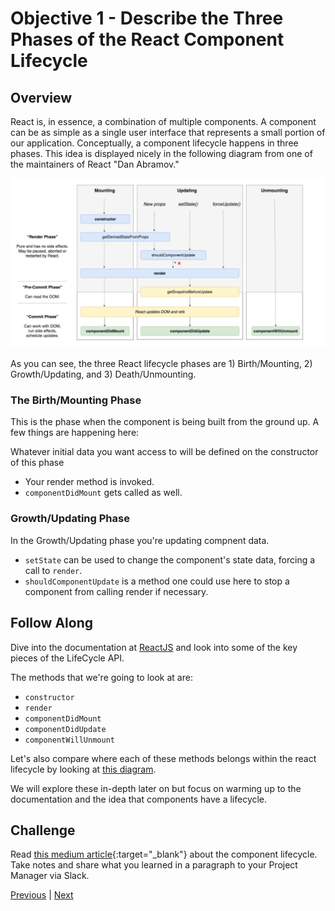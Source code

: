 #   Objective 1 - Describe the Three Phases of the React Component Lifecycle

##  Overview

React is, in essence, a combination of multiple components. A component can be as simple as a single user interface that represents a small portion of our application. Conceptually, a component lifecycle happens in three phases. This idea is displayed nicely in the following diagram from one of the maintainers of React "Dan Abramov."

![React_life_Cycle](./React_life_Cycle.png)

As you can see, the three React lifecycle phases are 1) Birth/Mounting, 2) Growth/Updating, and 3) Death/Unmounting.

### The Birth/Mounting Phase

This is the phase when the component is being built from the ground up. A few things are happening here:

Whatever initial data you want access to will be defined on the constructor of this phase

- Your render method is invoked.
- ```componentDidMount``` gets called as well.

### Growth/Updating Phase

In the Growth/Updating phase you're updating compnent data.

- ```setState``` can be used to change the component's state data, forcing a call to ```render```.
- ```shouldComponentUpdate``` is a method one could use here to stop a component from calling render if necessary.

## Follow Along

Dive into the documentation at [ReactJS](https://reactjs.org/docs/react-component.html#the-component-lifecycle) and look into some of the key pieces of the LifeCycle API.

The methods that we're going to look at are:

- ```constructor```
- ```render```
- ```componentDidMount```
- ```componentDidUpdate```
- ```componentWillUnmount```

Let's also compare where each of these methods belongs within the react lifecycle by looking at [this diagram](https://projects.wojtekmaj.pl/react-lifecycle-methods-diagram/).

We will explore these in-depth later on but focus on warming up to the documentation and the idea that components have a lifecycle.


## Challenge

Read [this medium article](https://medium.com/@baphemot/understanding-reactjs-component-life-cycle-823a640b3e8d){:target="_blank"} about the component lifecycle. Take notes and share what you learned in a paragraph to your Project Manager via Slack.


[Previous](../README.md) | [Next](./Object_2.md)